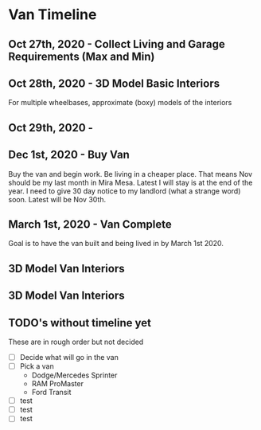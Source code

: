 # Van Timeline

## Oct 27th, 2020 - Collect Living and Garage Requirements (Max and Min)

## Oct 28th, 2020 - 3D Model Basic Interiors

For multiple wheelbases, approximate (boxy) models of the interiors

## Oct 29th, 2020 - 

## Dec 1st, 2020 - Buy Van

Buy the van and begin work. Be living in a cheaper place. That means Nov should be my last month in Mira Mesa. Latest I will stay is at the end of the year. I need to give 30 day notice to my
landlord (what a strange word) soon. Latest will be Nov 30th. 

## March 1st, 2020 - Van Complete
Goal is to have the van built and being lived in by March 1st 2020. 

## 3D Model Van Interiors

## 3D Model Van Interiors

## TODO's without timeline yet

These are in rough order but not decided

* [ ] Decide what will go in the van
* [ ] Pick a van
  * Dodge/Mercedes Sprinter
  * RAM ProMaster
  * Ford Transit
* [ ] test
* [ ] test
* [ ] test